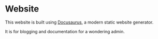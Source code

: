 # Website

This website is built using [Docusaurus](https://docusaurus.io/), a modern static website generator.

It is for blogging and documentation for a wondering admin. 

